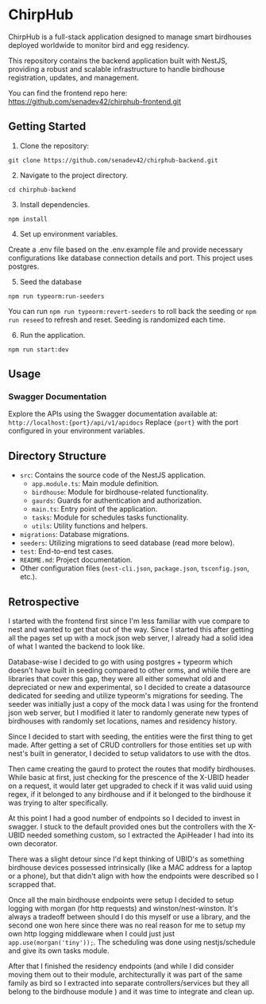 # ChirpHub

ChirpHub is a full-stack application designed to manage smart birdhouses deployed worldwide to monitor bird and egg residency. 

This repository contains the backend application built with NestJS, providing a robust and scalable infrastructure to handle birdhouse registration, updates, and management.

You can find the frontend repo here: https://github.com/senadev42/chirphub-frontend.git


## Getting Started

1. Clone the repository:

```shell
git clone https://github.com/senadev42/chirphub-backend.git
```

2. Navigate to the project directory.

```shell
cd chirphub-backend
```

3. Install dependencies.

```shell
npm install
```

4. Set up environment variables.

Create a .env file based on the .env.example file and provide necessary configurations like database connection details and port. This project uses postgres.

5. Seed the database

```
npm run typeorm:run-seeders
```

You can run `npm run typeorm:revert-seeders` to roll back the seeding or `npm run reseed` to refresh and reset. Seeding is randomized each time.

6. Run the application.

```shell
npm run start:dev
```


## Usage

### Swagger Documentation

Explore the APIs using the Swagger documentation available at: `http://localhost:{port}/api/v1/apidocs`
Replace `{port}` with the port configured in your environment variables.

## Directory Structure

- `src`: Contains the source code of the NestJS application.
  - `app.module.ts`: Main module definition.
  - `birdhouse`: Module for birdhouse-related functionality.
  - `gaurds`: Guards for authentication and authorization.
  - `main.ts`: Entry point of the application.
  - `tasks`: Module for schedules tasks functionality.
  - `utils`: Utility functions and helpers.
- `migrations`: Database migrations.
- `seeders`: Utilizing migrations to seed database (read more below).
- `test`: End-to-end test cases.
- `README.md`: Project documentation.
- Other configuration files (`nest-cli.json`, `package.json`, `tsconfig.json`, etc.).

## Retrospective

I started with the frontend first since I'm less familiar with vue compare to nest and wanted to get that out of the way. Since I started this after getting all the pages set up with a mock json web server, I already had a solid idea of what I wanted the backend to look like.

Database-wise I decided to go with using postgres + typeorm which doesn't have built in seeding compared to other orms, and while there are libraries that cover this gap, they were all either somewhat old and depreciated or new and experimental, so I decided to create a datasource dedicated for seeding and utilize typeorm's migrations for seeding. The seeder was initially just a copy of the mock data I was using for the frontend json web server, but I modified it later to randomly generate new types of birdhouses with randomly set locations, names and residency history.

Since I decided to start with seeding, the entities were the first thing to get made. After getting a set of CRUD controllers for those entities set up with nest's built in generator, I decided to setup validators to use with the dtos. 

Then came creating the gaurd to protect the routes that modify birdhouses. While basic at first, just checking for the prescence of the X-UBID header on a request, it would later get upgraded to check if it was valid uuid using regex, if it belonged to any birdhouse and if it belonged to the birdhouse it was trying to alter specifically.

At this point I had a good number of endpoints so I decided to invest in swagger. I stuck to the default provided ones but the controllers with the X-UBID needed something custom, so I extracted the ApiHeader I had into its own decorator.

There was a slight detour since I'd kept thinking of UBID's as something birdhouse devices possessed intrinsically (like a MAC address for a laptop or a phone), but that didn't align with how the endpoints were described so I scrapped that. 

Once all the main birdhouse endpoints were setup I decided to setup logging with morgan (for http requests) and winston/nest-winston. It's always a tradeoff between should I do this myself or use a library, and the second one won here since there was no real reason for me to setup my own http logging middleware when I could just just ```app.use(morgan('tiny'));```. The scheduling was done using nestjs/schedule and give its own tasks module.

After that I finished the residency endpoints (and while I did consider moving them out to their module, architecturally it was part of the same family as bird so I extracted into separate controllers/services but they all belong to the birdhouse module ) and it was time to integrate and clean up.



